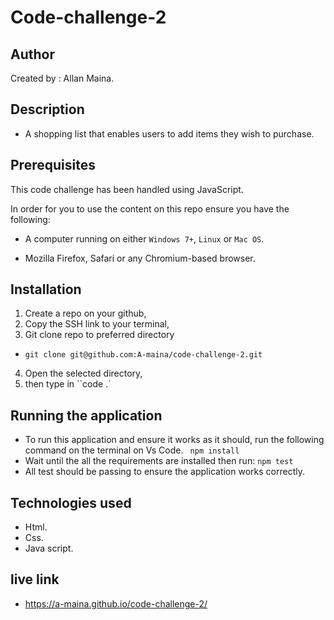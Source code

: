 # Code-challenge-2

## Author

Created by : Allan Maina.

## Description

- A shopping list that enables users to add items they wish to purchase.

## Prerequisites

This code challenge has been handled using JavaScript.

In order for you to use the content on this repo ensure you have the following:

- A computer running on either `Windows 7+`, `Linux` or `Mac OS`.

- Mozilla Firefox, Safari or any Chromium-based browser.

## Installation

1. Create a repo on your github,
2. Copy the SSH link to your terminal,
3. Git clone repo to preferred directory
-     git clone git@github.com:A-maina/code-challenge-2.git 
4. Open the selected directory,
5. then type in ``code .`

## Running the application

- To run this application and ensure it works as it should, run the following command on the terminal on Vs Code.
  ` npm install` 
- Wait until the all the requirements are installed then run:
  `npm test`
- All test should be passing to ensure the application works correctly.

## Technologies used

- Html.
- Css.
- Java script.

## live link

- https://a-maina.github.io/code-challenge-2/
